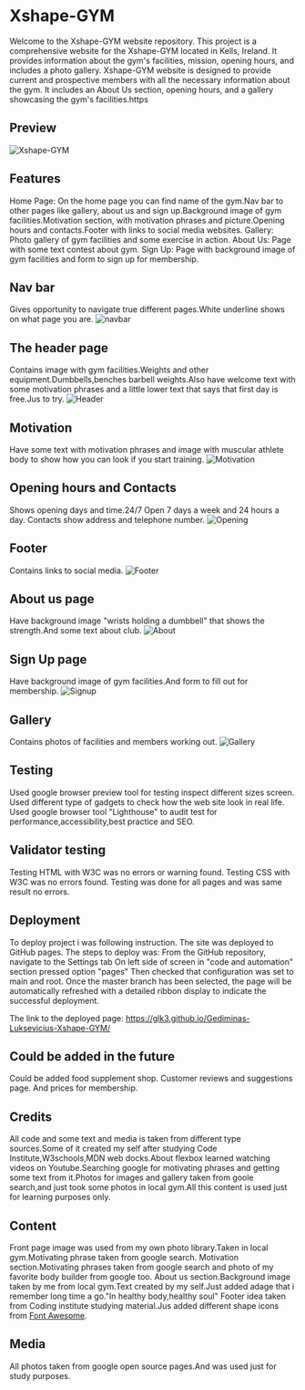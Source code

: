 # Xshape-GYM
Welcome to the Xshape-GYM website repository. This project is a comprehensive website for the Xshape-GYM located in Kells, Ireland. It provides information about the gym's facilities, mission, opening hours, and includes a photo gallery.
Xshape-GYM website is designed to provide current and prospective members with all the necessary information about the gym. It includes an About Us section, opening hours, and a gallery showcasing the gym's facilities.https

## Preview
![Xshape-GYM](assets/images/responsive_image.png)

## Features
Home Page: On the home page you can find name of the gym.Nav bar to other pages like gallery, about us and sign up.Background image of gym facilities.Motivation section, with motivation phrases and picture.Opening hours and contacts.Footer with links to social media websites.
Gallery: Photo gallery of gym facilities and some exercise in action.
About Us: Page with some text contest about gym.
Sign Up: Page with background image of gym facilities and form to sign up for membership.

## Nav bar
Gives opportunity to navigate true different pages.White underline shows on what page you are.
![navbar](assets/images/nav_bar.png)

## The header page
Contains image with gym facilities.Weights and other equipment.Dumbbells,benches barbell weights.Also have welcome text with some motivation phrases and a little lower text that says that first day is free.Jus to try.
![Header](assets/images/header_page.png)

## Motivation
Have some text with motivation phrases and image with muscular athlete body to show how you can look if you start training.
![Motivation](assets/images/motivation_section.png)

## Opening hours and Contacts
Shows opening days and time.24/7 Open 7 days a week and 24 hours a day.
Contacts show address and telephone number.
![Opening](assets/images/opening_times_and_contacts.png)

## Footer
Contains links to social media.
![Footer](assets/images/footer.png)

## About us page
Have background image "wrists holding a dumbbell" that shows the strength.And some text about club.
![About](assets/images/about_us.png)

## Sign Up page
Have background image of gym facilities.And form to fill out for membership.
![Signup](assets/images/signup.png)

## Gallery
Contains photos of facilities and members working out.
![Gallery](assets/images/gallery.png)
## Testing

Used google browser preview tool for testing inspect different sizes screen.
Used different type of gadgets to check how the web site look in real life.
Used google browser tool "Lighthouse" to audit test for  performance,accessibility,best practice and SEO.

## Validator testing
Testing HTML with W3C was no errors or warning found.
Testing CSS with W3C was no errors found.
Testing was done for all pages and was same result no errors.

## Deployment
To deploy project i was following instruction.
The site was deployed to GitHub pages. The steps to deploy was:
From the GitHub repository, navigate to the Settings tab
On left side of screen in "code and automation" section pressed option "pages"
Then checked that configuration was set to main and root.
Once the master branch has been selected, the page will be automatically refreshed with a detailed ribbon display to indicate the successful deployment.

The link to the deployed page: https://glk3.github.io/Gediminas-Luksevicius-Xshape-GYM/

## Could be added in the future
Could be added food supplement shop. Customer reviews and suggestions page. And prices for membership.

## Credits
All code and some text and media is taken from different type sources.Some of it created my self after studying Code Institute,W3schools,MDN web docks.About flexbox learned watching videos on Youtube.Searching google for motivating phrases and getting some text from it.Photos for images and gallery taken from goole search,and just took some photos in local gym.All this content is used just for learning purposes only.

## Content

Front page image was used from my own photo library.Taken in local gym.Motivating phrase taken from google search.
Motivation section.Motivating phrases taken from google search and photo of my favorite body builder from google too.
About us section.Background image taken by me from local gym.Text created by my self.Just added adage that i remember long time a go."In healthy body,healthy soul"
Footer idea taken from Coding institute studying material.Jus added different shape icons from [Font Awesome](https://fontawesome.com/).

## Media
All photos taken from google open source pages.And was used just for study purposes.
